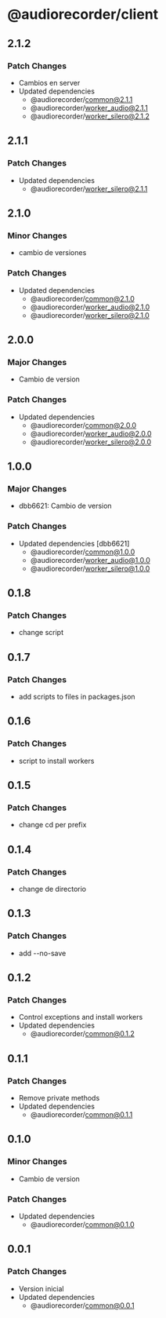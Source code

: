 # @audiorecorder/client

## 2.1.2

### Patch Changes

- Cambios en server
- Updated dependencies
  - @audiorecorder/common@2.1.1
  - @audiorecorder/worker_audio@2.1.1
  - @audiorecorder/worker_silero@2.1.2

## 2.1.1

### Patch Changes

- Updated dependencies
  - @audiorecorder/worker_silero@2.1.1

## 2.1.0

### Minor Changes

- cambio de versiones

### Patch Changes

- Updated dependencies
  - @audiorecorder/common@2.1.0
  - @audiorecorder/worker_audio@2.1.0
  - @audiorecorder/worker_silero@2.1.0

## 2.0.0

### Major Changes

- Cambio de version

### Patch Changes

- Updated dependencies
  - @audiorecorder/common@2.0.0
  - @audiorecorder/worker_audio@2.0.0
  - @audiorecorder/worker_silero@2.0.0

## 1.0.0

### Major Changes

- dbb6621: Cambio de version

### Patch Changes

- Updated dependencies [dbb6621]
  - @audiorecorder/common@1.0.0
  - @audiorecorder/worker_audio@1.0.0
  - @audiorecorder/worker_silero@1.0.0

## 0.1.8

### Patch Changes

- change script

## 0.1.7

### Patch Changes

- add scripts to files in packages.json

## 0.1.6

### Patch Changes

- script to install workers

## 0.1.5

### Patch Changes

- change cd per prefix

## 0.1.4

### Patch Changes

- change de directorio

## 0.1.3

### Patch Changes

- add --no-save

## 0.1.2

### Patch Changes

- Control exceptions and install workers
- Updated dependencies
  - @audiorecorder/common@0.1.2

## 0.1.1

### Patch Changes

- Remove private methods
- Updated dependencies
  - @audiorecorder/common@0.1.1

## 0.1.0

### Minor Changes

- Cambio de version

### Patch Changes

- Updated dependencies
  - @audiorecorder/common@0.1.0

## 0.0.1

### Patch Changes

- Version inicial
- Updated dependencies
  - @audiorecorder/common@0.0.1
